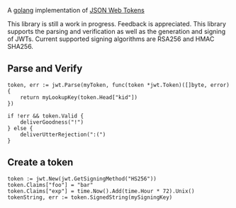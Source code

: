 A [golang](http://www.golang.org) implementation of [JSON Web Tokens](http://self-issued.info/docs/draft-jones-json-web-token.html)

This library is still a work in progress.  Feedback is appreciated.  This library supports the parsing and verification as well as the generation and signing of JWTs.  Current supported signing algorithms are RSA256 and HMAC SHA256.

## Parse and Verify

	token, err := jwt.Parse(myToken, func(token *jwt.Token)([]byte, error){
		return myLookupKey(token.Head["kid"])
	})
	
	if !err && token.Valid {
		deliverGoodness("!")
	} else {
		deliverUtterRejection(":(")
	}
	
## Create a token
	
	token := jwt.New(jwt.GetSigningMethod("HS256"))
	token.Claims["foo"] = "bar"
	token.Claims["exp"] = time.Now().Add(time.Hour * 72).Unix()
	tokenString, err := token.SignedString(mySigningKey)